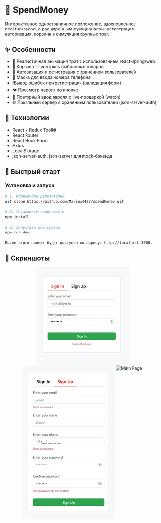# 💸 SpendMoney
Интерактивное одностраничное приложение, вдохновлённое neal.fun/spend, с расширенным функционалом: регистрация, авторизация, корзина и симуляция крупных трат.

## ✨ Особенности
- 🧮 Реалистичная анимация трат с использованием react-spring/web
- 🛒 Корзина — контроль выбранных товаров
- 🔐 Авторизация и регистрация с хранением пользователей
- 🧾 Маска для ввода номера телефона
- ❗️Вывод ошибок при регистрации (валидация форм)
- 👁 Просмотр пароля по кнопке
- 🔁 Повторный ввод пароля с live-проверкой (watch)
- 🌐 Локальный сервер с хранением пользователей (json-server-auth)

## 🧱 Технологии
- React + Redux Toolkit
- React Router
- React Hook Form
- Axios
- LocalStorage
- json-server-auth, json-server для mock-бэкенда

## 🚀 Быстрый старт

### Установка и запуск
```bash
# 1. Клонируйте репозиторий
git clone https://github.com/Marina4427/spendMoney.git

# 2. Установите зависимости
npm install

# 3. Запустите dev-сервер
npm run dev

После этого проект будет доступен по адресу: http://localhost:3000.
```

## 📸 Скриншоты

<div align="center">
  <img src="public/screens/sign_in.jpg" alt="Sign In" width="300" style="vertical-align: top;"/>
  <img src="public/screens/sign_up.jpg" alt="Sign Up" width="300" style="vertical-align: top;"/>
  <img src="public/screens/spend.jpg" alt="Main Page" width="300" style="vertical-align: top;"/>
</div>




